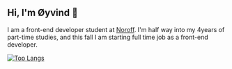 ## Hi, I'm Øyvind 👋

I am a front-end developer student at <a href="http://www.noroff.no">Noroff</a>. I'm half way into my 4years of part-time studies, and this fall I am starting full time job as a front-end developer.

[![Top Langs](https://github-readme-stats.vercel.app/api/top-langs/?username=oyhub&theme=city_lights)](https://github.com/anuraghazra/github-readme-stats)

<!--
https://img.shields.io/badge/hotjar-FD3A5C?style=for-the-badge&logo=hotjar&logoColor=white
https://img.shields.io/badge/Wordpress-21759B?style=for-the-badge&logo=wordpress&logoColor=white
https://img.shields.io/badge/Adobe%20Lightroom-31A8FF?style=for-the-badge&logo=Adobe%20Lightroom&logoColor=white
https://img.shields.io/badge/Adobe%20Photoshop-31A8FF?style=for-the-badge&logo=Adobe%20Photoshop&logoColor=black
https://img.shields.io/badge/Adobe%20XD-470137?style=for-the-badge&logo=Adobe%20XD&logoColor=#FF61F6
https://img.shields.io/badge/Font_Awesome-339AF0?style=for-the-badge&logo=fontawesome&logoColor=white
https://img.shields.io/badge/Steam-000000?style=for-the-badge&logo=steam&logoColor=white
https://img.shields.io/badge/Discord-5865F2?style=for-the-badge&logo=discord&logoColor=white
https://img.shields.io/badge/Visual_Studio_Code-0078D4?style=for-the-badge&logo=visual%20studio%20code&logoColor=white
https://img.shields.io/badge/CSS3-1572B6?style=for-the-badge&logo=css3&logoColor=white
https://img.shields.io/badge/HTML5-E34F26?style=for-the-badge&logo=html5&logoColor=white
https://img.shields.io/badge/JavaScript-323330?style=for-the-badge&logo=javascript&logoColor=F7DF1E
https://img.shields.io/badge/prettier-1A2C34?style=for-the-badge&logo=prettier&logoColor=F7BA3E
https://img.shields.io/badge/Microsoft_Office-D83B01?style=for-the-badge&logo=microsoft-office&logoColor=white
https://img.shields.io/badge/Trello-0052CC?style=for-the-badge&logo=trello&logoColor=white
https://img.shields.io/badge/Android-3DDC84?style=for-the-badge&logo=android&logoColor=white
	https://img.shields.io/badge/Windows-0078D6?style=for-the-badge&logo=windows&logoColor=white
https://img.shields.io/badge/Spotify-1ED760?&style=for-the-badge&logo=spotify&logoColor=white
https://img.shields.io/badge/Netflix-E50914?style=for-the-badge&logo=netflix&logoColor=white
https://img.shields.io/badge/YouTube-FF0000?style=for-the-badge&logo=youtube&logoColor=white
https://img.shields.io/badge/Firefox_Browser-FF7139?style=for-the-badge&logo=Firefox-Browser&logoColor=white
https://img.shields.io/badge/Google_chrome-4285F4?style=for-the-badge&logo=Google-chrome&logoColor=white

https://github-readme-stats.vercel.app/api/top-langs/?username={username}
-->
